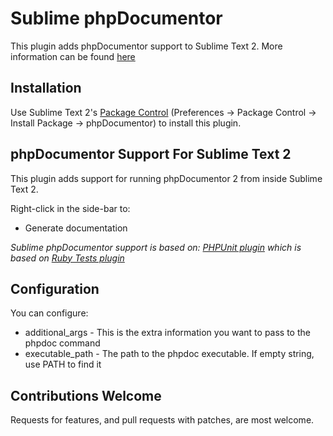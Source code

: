 Sublime phpDocumentor
=====================

This plugin adds phpDocumentor support to Sublime Text 2. More information can be found [here](http://soulbroken.co.uk/code/sublimephpdocumentor)

Installation
------------

Use Sublime Text 2's [Package Control](http://wbond.net/sublime_packages/package_control) (Preferences -> Package Control -> Install Package -> phpDocumentor) to install this plugin.

phpDocumentor Support For Sublime Text 2
----------------------------------------

This plugin adds support for running phpDocumentor 2 from inside Sublime Text 2.

Right-click in the side-bar to:

* Generate documentation

_Sublime phpDocumentor support is based on:
[PHPUnit plugin](https://github.com/stuartherbert/sublime-phpunit) which is based on
[Ruby Tests plugin](https://github.com/maltize/sublime-text-2-ruby-tests)_

Configuration
-------------

You can configure:

* additional_args - This is the extra information you want to pass to the phpdoc command
* executable_path - The path to the phpdoc executable. If empty string, use PATH to find it


Contributions Welcome
---------------------

Requests for features, and pull requests with patches, are most welcome.
